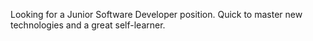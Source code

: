 Looking for a Junior Software Developer position.
Quick to master new technologies and a great self-learner.
